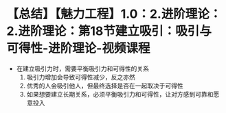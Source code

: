 # 【总结】【魅力工程】1.0：2.进阶理论：2.进阶理论：第18节建立吸引：吸引与可得性-进阶理论-视频课程

-   在建立吸引力时，需要平衡吸引力和可得性的关系
    1.  吸引力增加会导致可得性减少，反之亦然
    2.  优秀的人会吸引他人，但最终选择是否在一起取决于可得性
    3.  如果想要建立长期关系，必须平衡吸引力和可得性，让对方感到可靠和愿意投入
